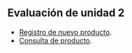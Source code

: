 ## Evaluación de unidad 2

- [Registro de nuevo producto](https://youtu.be/XxHwabgP8Fs).
- [Consulta de producto](https://youtu.be/5_3iKwbJLBo).
